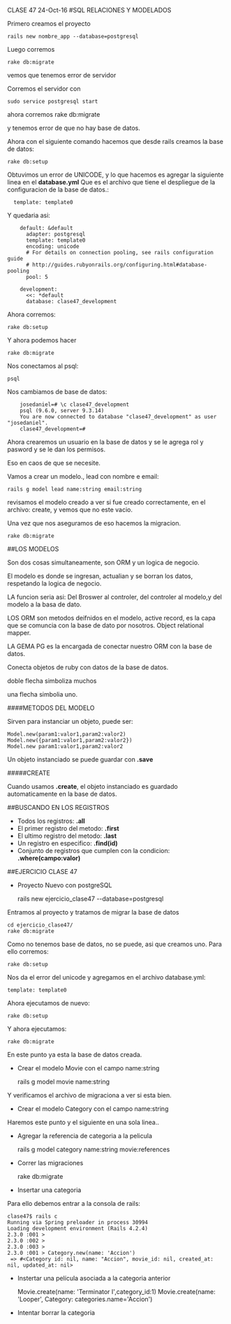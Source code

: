 CLASE 47
24-Oct-16
#SQL RELACIONES Y MODELADOS

Primero creamos el proyecto

	rails new nombre_app --database=postgresql

Luego corremos 

	rake db:migrate

vemos que tenemos error de servidor

Corremos el servidor con

	sudo service postgresql start

ahora corremos rake db:migrate

y tenemos error de que no hay base de datos.

Ahora con el siguiente comando hacemos que desde rails creamos la base de datos:

	rake db:setup

Obtuvimos un error de UNICODE, y lo que hacemos es agregar la siguiente linea en el **database.yml** Que es el archivo que tiene el despliegue de la configuracion de la base de datos.:

	  template: template0

Y quedaria asi:

		default: &default
		  adapter: postgresql
		  template: template0
		  encoding: unicode
		  # For details on connection pooling, see rails configuration guide
		  # http://guides.rubyonrails.org/configuring.html#database-pooling
		  pool: 5

		development:
		  <<: *default
		  database: clase47_development

Ahora corremos:

	rake db:setup

Y ahora podemos hacer

	rake db:migrate

Nos conectamos al psql:

	psql

Nos cambiamos de base de datos:

		josedaniel=# \c clase47_development
		psql (9.6.0, server 9.3.14)
		You are now connected to database "clase47_development" as user "josedaniel".
		clase47_development=# 

Ahora crearemos un usuario en la base de datos y se le agrega rol y pasword y se le dan los permisos.

Eso en caos de que se necesite.

Vamos a crear un modelo., lead con nombre e email:

	rails g model lead name:string email:string

revisamos el modelo creado a ver si fue creado correctamente, en el archivo: create, y vemos que no este vacio.

Una vez que nos aseguramos de eso hacemos la migracion.

	rake db:migrate

##LOS MODELOS

Son dos cosas simultaneamente, son ORM y un logica de negocio.

El modelo es donde se ingresan, actualian y se borran los datos, respetando la logica de negocio.

LA funcion seria asi: Del Broswer al controler, del controler al modelo,y  del modelo a la basa de dato.

LOS ORM son metodos deifnidos en el modelo, active record, es la capa que se comuncia con la base de dato por nosotros. Object relational mapper.

LA GEMA PG es la encargada de conectar nuestro ORM con la base de datos.

Conecta objetos de ruby con datos de la base de datos.

doble flecha simboliza muchos

una flecha simbolia uno.

####METODOS DEL MODELO

Sirven para instanciar un objeto, puede ser:

	Model.new(param1:valor1,param2:valor2)
	Model.new({param1:valor1,param2:valor2})
	Model.new param1:valor1,param2:valor2

Un objeto instanciado se puede guardar con **.save**

#####CREATE

Cuando usamos **.create**, el objeto instanciado es guardado automaticamente en la base de datos.

##BUSCANDO EN LOS REGISTROS

- Todos los registros: **.all**
- El primer registro del metodo: **.first**
- El ultimo registro del metodo: **.last**
- Un registro en especifico: **.find(id)**
- Conjunto de registros que cumplen con la condicion: **.where(campo:valor)**



##EJERCICIO CLASE 47
- Proyecto Nuevo con postgreSQL

	rails new ejercicio_clase47 --database=postgresql

Entramos al proyecto y tratamos de migrar la base de datos

	cd ejercicio_clase47/
	rake db:migrate

Como no tenemos base de datos, no se puede, asi que creamos uno. Para ello corremos:

	rake db:setup

Nos da el error del unicode y agregamos en el archivo database.yml:

	template: template0

Ahora ejecutamos de nuevo:

	rake db:setup

Y ahora ejecutamos:

	rake db:migrate

En este punto ya esta la base de datos creada.


- Crear el modelo Movie con el campo name:string

	rails g model movie name:string

Y verificamos el archivo de migraciona a ver si esta bien.

- Crear el modelo Category con el campo name:string

Haremos este punto y el siguiente en una sola linea..

- Agregar la referencia de categoria a la pelicula

	rails g model category name:string movie:references

- Correr las migraciones

	rake db:migrate

- Insertar una categoria

Para ello debemos entrar a la consola de rails:

	clase47$ rails c
	Running via Spring preloader in process 30994
	Loading development environment (Rails 4.2.4)
	2.3.0 :001 > 
	2.3.0 :002 >   
	2.3.0 :003 >   
	2.3.0 :001 > Category.new(name: 'Accion')
	 => #<Category id: nil, name: "Accion", movie_id: nil, created_at: nil, updated_at: nil> 


- Instertar una película asociada a la categoria anterior

	Movie.create(name: 'Terminator I',category_id:1)
	Movie.create(name: 'Looper', Category: categories.name='Accion')

- Intentar borrar la categoria